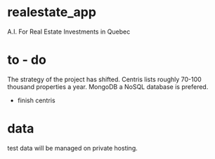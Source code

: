 # realestate_app
A.I. For Real Estate Investments in Quebec

# to - do
The strategy of the project has shifted. 
Centris lists roughly 70-100 thousand properties a year.
MongoDB a NoSQL database is prefered.

* finish centris

# data
test data will be managed on private hosting.
 